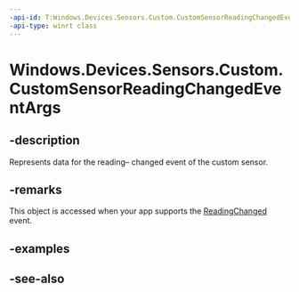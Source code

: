 ----api-id: T:Windows.Devices.Sensors.Custom.CustomSensorReadingChangedEventArgs
-api-type: winrt class
---<!-- Class syntax.public class CustomSensorReadingChangedEventArgs : Windows.Devices.Sensors.Custom.ICustomSensorReadingChangedEventArgs--># Windows.Devices.Sensors.Custom.CustomSensorReadingChangedEventArgs## -descriptionRepresents data for the reading– changed event of the custom sensor.## -remarksThis object is accessed when your app supports the [ReadingChanged](customsensor_readingchanged.md) event.## -examples## -see-also